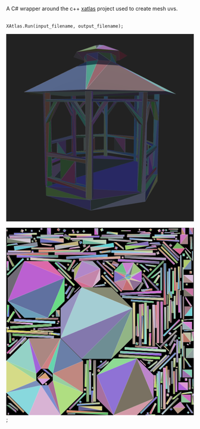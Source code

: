
A C# wrapper around the c++ [xatlas](https://github.com/jpcy/xatlas) project used to create mesh uvs. 

```

XAtlas.Run(input_filename, output_filename);

```

![gazebo](https://github.com/Scrawk/XAtlasDotNet/blob/master/Media/gazebo_mesh.png)

![tris](https://github.com/Scrawk/XAtlasDotNet/blob/master/Media/gazebo_tri.png);

